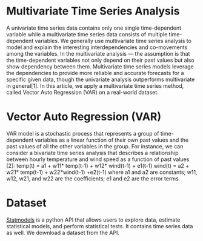 # Multivariate Time Series Analysis

A univariate time series data contains only one single time-dependent variable while a multivariate time series data consists of multiple time-dependent variables. We generally use multivariate time series analysis to model and explain the interesting interdependencies and co-movements among the variables. In the multivariate analysis — the assumption is that the time-dependent variables not only depend on their past values but also show dependency between them. Multivariate time series models leverage the dependencies to provide more reliable and accurate forecasts for a specific given data, though the univariate analysis outperforms multivariate in general[1]. In this article, we apply a multivariate time series method, called Vector Auto Regression (VAR) on a real-world dataset.

# Vector Auto Regression (VAR)

VAR model is a stochastic process that represents a group of time-dependent variables as a linear function of their own past values and the past values of all the other variables in the group.
For instance, we can consider a bivariate time series analysis that describes a relationship between hourly temperature and wind speed as a function of past values [2]:
temp(t) = a1 + w11* temp(t-1) + w12* wind(t-1) + e1(t-1)
wind(t) = a2 + w21* temp(t-1) + w22*wind(t-1) +e2(t-1)
where a1 and a2 are constants; w11, w12, w21, and w22 are the coefficients; e1 and e2 are the error terms.

# Dataset

[Statmodels](https://www.statsmodels.org/stable/index.html) is a python API that allows users to explore data, estimate statistical models, and perform statistical tests. It contains time series data as well. We download a dataset from the API.
